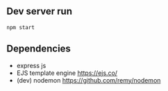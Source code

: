 

## Dev server run

`npm start`

## Dependencies
- express js
- EJS template engine https://ejs.co/
- (dev) nodemon https://github.com/remy/nodemon